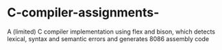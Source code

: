 # C-compiler-assignments-
A (limited) C compiler implementation using flex and bison, which detects lexical, syntax and semantic errors and generates 8086 assembly code
